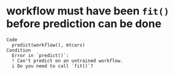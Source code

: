 # workflow must have been `fit()` before prediction can be done

    Code
      predict(workflow(), mtcars)
    Condition
      Error in `predict()`:
      ! Can't predict on an untrained workflow.
      i Do you need to call `fit()`?

